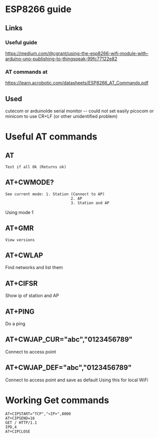 # ESP8266 guide

## Links
### Useful guide 
https://medium.com/@cgrant/using-the-esp8266-wifi-module-with-arduino-uno-publishing-to-thingspeak-99fc77122e82

### AT commands at
https://learn.acrobotic.com/datasheets/ESP8266_AT_Commands.pdf

## Used
cutecom or arduinoIde serial monitor
-- could not set easily picocom or minicom to use CR+LF (or other unidentified problem)


# Useful AT commands

## AT 
	Test if all Ok (Returns ok)

## AT+CWMODE?
	See current mode: 1. Station (Connect to AP)
								 2. AP
								 3. Station and AP

Using mode 1

## AT+GMR
	View versions

## AT+CWLAP
Find networks and list them

## AT+CIFSR
Show ip of station and AP

## AT+PING
Do a ping

## AT+CWJAP_CUR="abc","0123456789"
Connect to access point

## AT+CWJAP_DEF="abc","0123456789"
Connect to access point and save as default
Using this for local WiFi


# Working Get commands

	AT+CIPSTART="TCP","<IP>",8000
	AT+CIPSEND=16
	GET / HTTP/1.1
	IPD,4
	AT+CIPCLOSE
